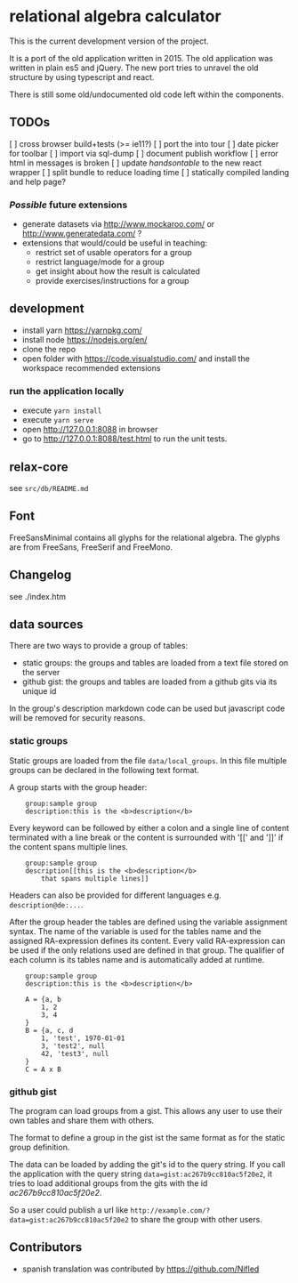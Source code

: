 # relational algebra calculator

This is the current development version of the project.

It is a port of the old application written in 2015.
The old application was written in plain es5 and jQuery.
The new port tries to unravel the old structure by using typescript and react.

There is still some old/undocumented old code left within the components.

## TODOs

[ ] cross browser build+tests (>= ie11?)
[ ] port the into tour
[ ] date picker for toolbar
[ ] import via sql-dump
[ ] document publish workflow
[ ] error html in messages is broken
[ ] update _handsontable_ to the new react wrapper
[ ] split bundle to reduce loading time
[ ] statically compiled landing and help page?

### *Possible* future extensions
* generate datasets via <http://www.mockaroo.com/> or <http://www.generatedata.com/> ?
* extensions that would/could be useful in teaching:
    * restrict set of usable operators for a group
    * restrict language/mode for a group
    * get insight about how the result is calculated
    * provide exercises/instructions for a group

## development

* install yarn https://yarnpkg.com/
* install node https://nodejs.org/en/
* clone the repo
* open folder with https://code.visualstudio.com/ and install the workspace recommended extensions

### run the application locally
* execute `yarn install`
* execute `yarn serve`
* open http://127.0.0.1:8088 in browser
* go to http://127.0.0.1:8088/test.html to run the unit tests.

## relax-core

see `src/db/README.md`

## Font
FreeSansMinimal contains all glyphs for the relational algebra.
The glyphs are from FreeSans, FreeSerif and FreeMono.

## Changelog

see ./index.htm

## data sources
There are two ways to provide a group of tables:

* static groups: the groups and tables are loaded from a text file stored on the server
* github gist: the groups and tables are loaded from a github gits via its unique id

In the group's description markdown code can be used but javascript code will be removed for security reasons.

### static groups
Static groups are loaded from the file `data/local_groups`.
In this file multiple groups can be declared in the following text format.

A group starts with the group header:
        
        group:sample group
        description:this is the <b>description</b>

Every keyword can be followed by either a colon and a single line of content terminated with a line break or
the content is surrounded with '[[' and ']]' if the content spans multiple lines.
        
        group:sample group
        description[[this is the <b>description</b>
            that spans multiple lines]]

Headers can also be provided for different languages e.g. `description@de:...`.

After the group header the tables are defined using the variable assignment syntax.
The name of the variable is used for the tables name and the assigned RA-expression defines its content.
Every valid RA-expression can be used if the only relations used are defined in that group.
The qualifier of each column is its tables name and is automatically added at runtime.

        group:sample group
        description:this is the <b>description</b>
        
        A = {a, b
            1, 2
            3, 4
        }
        B = {a, c, d
            1, 'test', 1970-01-01
			3, 'test2', null
			42, 'test3', null
        }
        C = A x B

### github gist

The program can load groups from a gist.
This allows any user to use their own tables and share them with others.

The format to define a group in the gist ist the same format as for the static group definition.

The data can be loaded by adding the git's id to the query string.
If you call the application with the query string `data=gist:ac267b9cc810ac5f20e2`, 
it tries to load additional groups from the gits with the id _ac267b9cc810ac5f20e2_.

So a user could publish a url like `http://example.com/?data=gist:ac267b9cc810ac5f20e2` to share 
the group with other users.



## Contributors
* spanish translation was contributed by https://github.com/Nifled
